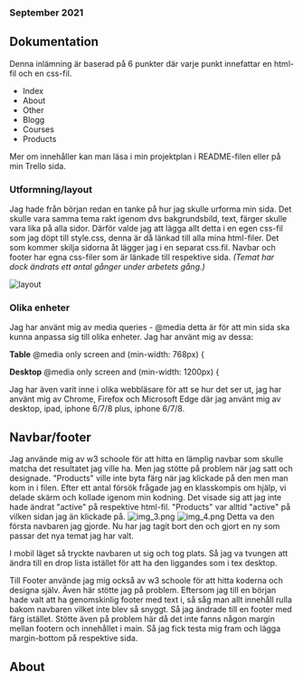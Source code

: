 ### September 2021 ###
## Dokumentation ##

Denna inlämning är baserad på 6 punkter där varje punkt innefattar en html-fil och en css-fil.

* Index
* About
* Other
* Blogg
* Courses
* Products

Mer om innehåller kan man läsa i min projektplan i README-filen eller på min Trello sida.

### Utformning/layout
Jag hade från början redan en tanke på hur jag skulle urforma min sida. Det skulle vara samma tema rakt igenom dvs bakgrundsbild, text, färger skulle vara lika på alla sidor. Därför valde jag att lägga allt detta i en egen css-fil som jag döpt till style.css, denna är då länkad till alla mina html-filer. Det som kommer skilja sidorna åt lägger jag i en separat css.fil. Navbar och footer har egna css-filer som är länkade till respektive sida. *(Temat har dock ändrats ett antal gånger under arbetets gång.)*

![layout](img/layout.JPG)

### Olika enheter
Jag har använt mig av media queries - @media detta är för att min sida ska kunna anpassa sig till olika enheter.
Jag har använt mig av dessa:

**Table**
@media only screen and (min-width: 768px) {

**Desktop** @media only screen and (min-width: 1200px) {

Jag har även varit inne i olika webbläsare för att se hur det ser ut, jag har använt mig av Chrome, Firefox och Microsoft Edge där jag använt mig av desktop, ipad, iphone 6/7/8 plus, iphone 6/7/8.

## Navbar/footer ##
Jag använde mig av w3 schoole för att hitta en lämplig navbar som skulle matcha det resultatet jag ville ha. Men jag stötte på problem när jag satt och designade. "Products" ville inte byta färg när jag klickade på den men man kom in i filen. Efter ett antal försök frågade jag en klasskompis om hjälp, vi delade skärm och kollade igenom min kodning. Det visade sig att jag inte hade ändrat "active" på respektive html-fil. "Products" var alltid "active" på vilken sidan jag än klickade på.
![img_3.png](img_3.png)
![img_4.png](img_4.png)
Detta va den första navbaren jag gjorde. Nu har jag tagit bort den och gjort en ny som passar det nya temat jag har valt. 

I mobil läget så tryckte navbaren ut sig och tog plats. Så jag va tvungen att ändra till en drop lista istället för att ha den liggandes som i tex desktop.

Till Footer använde jag mig också av w3 schoole för att hitta koderna och designa själv. Även här stötte jag på problem. Eftersom jag till en början hade valt att ha genomskinlig footer med text i, så såg man allt innehåll rulla bakom navbaren vilket inte blev så snyggt. Så jag ändrade till en footer med färg istället. Stötte även på problem här då det inte fanns någon margin mellan footern och innehållet i main. Så jag fick testa mig fram och lägga margin-bottom på respektive sida.

## About ##
